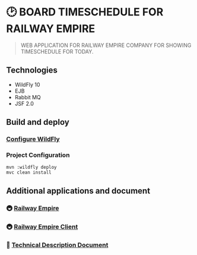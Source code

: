 # 🕑 BOARD TIMESCHEDULE FOR RAILWAY EMPIRE
 
 > WEB APPLICATION FOR RAILWAY EMPIRE COMPANY FOR SHOWING TIMESCHEDULE FOR TODAY.

## Technologies
- WildFly 10
- EJB
- Rabbit MQ
- JSF 2.0

## Build and deploy
### [Configure WildFly](http://wildfly.org/downloads/)

### Project Configuration
    mvn :wildfly deploy
    mvc clean install

## Additional applications and document
###  🚇  [Railway Empire](https://github.com/ElinaValieva/railway-empire "Railway Empire")
###  🚇  [Railway Empire Client](https://github.com/ElinaValieva/railway-empire-client "Railway Empire Client")
### :book:  [Technical Description Document](https://docs.google.com/document/d/1mAfonnv3jGGsdL8SuQSIqbCStQ-zN2_L4fsDTbzHBiE/edit "Technical description document")
